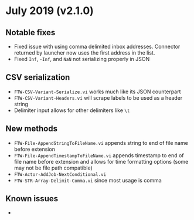 # July 2019 (v2.1.0)

## Notable fixes
* Fixed issue with using comma delimited inbox addresses. Connector returned by launcher now uses the first address in the list.
* Fixed `Inf`, `-Inf`, and `NaN` not serializing properly in JSON

## CSV serialization
* `FTW-CSV-Variant-Serialize.vi` works much like its JSON counterpart
* `FTW-CSV-Variant-Headers.vi` will scrape labels to be used as a header string
* Delimiter input allows for other delimiters like `\t`

## New methods
* `FTW-File-AppendStringToFileName.vi` appends string to end of file name before extension
* `FTW-File-AppendTimestampToFileName.vi` appends timestamp to end of file name before extension and allows for time formatting options (some may not be file path compatible)
* `FTW-Actor-AddJob-NextConditional.vi`
* `FTW-STR-Array-Delimit-Comma.vi` since most usage is comma

## Known issues
* 